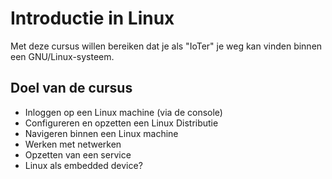 # Introductie in Linux

Met deze cursus willen bereiken dat je als "IoTer" je weg kan vinden binnen een GNU/Linux-systeem.  

## Doel van de cursus

* Inloggen op een Linux machine (via de console)
* Configureren en opzetten een Linux Distributie
* Navigeren binnen een Linux machine
* Werken met netwerken
* Opzetten van een service
* Linux als embedded device?
